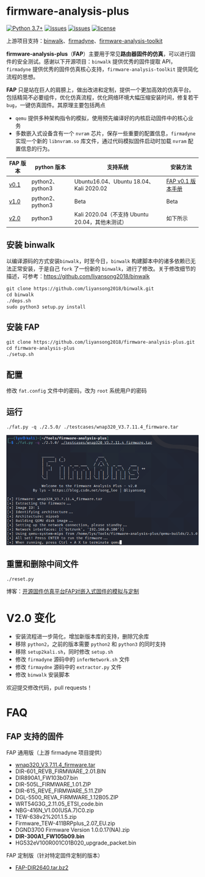 # firmware-analysis-plus

[![Python 3.7+](https://img.shields.io/badge/python-3.7+-3776AB?logo=Python&logoColor=FFFFFF&style=flat)](https://www.python.org/)
[![issues](https://img.shields.io/github/issues/liyansong2018/firmware-analysis-plus)](https://github.com/liyansong2018/firmware-analysis-plus/issues)
[![issues](https://img.shields.io/github/issues-closed/liyansong2018/firmware-analysis-plus)](https://github.com/liyansong2018/firmware-analysis-plus/issues?q=is%3Aissue+is%3Aclosed)
[![license](https://img.shields.io/github/license/liyansong2018/firmware-analysis-plus)](https://github.com/liyansong2018/firmware-analysis-plus/blob/master/LICENSE)

上游项目支持：[binwalk](https://github.com/ReFirmLabs/binwalk)、[firmadyne](https://github.com/firmadyne/firmadyne)、[firmware-analysis-toolkit](https://github.com/attify/firmware-analysis-toolkit)

**firmware-analysis-plus**（**FAP**）主要用于常见**路由器固件的仿真**，可以进行固件的安全测试。感谢以下开源项目：`binwalk` 提供优秀的固件提取 API，`firmadyne` 提供优秀的固件仿真核心支持，`firmware-analysis-toolkit` 提供简化流程的思想。

**FAP** 只是站在巨人的肩膀上，做出改进和定制，提供一个更加高效的仿真平台。包括精简不必要组件，优化仿真流程，优化网络环境大幅压缩安装时间，修复若干 `bug`，一键仿真固件。其原理主要包括两点
- `qemu` 提供多种架构指令的模拟，使用预先编译好的内核启动固件中的核心业务
- 多数嵌入式设备含有一个 `nvram` 芯片，保存一些重要的配置信息，`firmadyne` 实现一个新的 `libnvram.so` 库文件，通过代码模拟固件启动时加载 `nvram` 配置信息的行为。


| FAP 版本                                                     | python 版本      | 支持系统                                        | 安装方法                                                     |
| ------------------------------------------------------------ | ---------------- | ----------------------------------------------- | ------------------------------------------------------------ |
| [v0.1](https://github.com/liyansong2018/firmware-analysis-plus/releases/tag/0.1) | python2、python3 | Ubuntu16.04、Ubuntu 18.04、Kali 2020.02         | [FAP v0.1 版本手册](https://github.com/liyansong2018/firmware-analysis-plus/wiki/FAP-v0.1-%E7%89%88%E6%9C%AC%E6%89%8B%E5%86%8C) |
| [v1.0](https://github.com/liyansong2018/firmware-analysis-plus/releases/tag/1.0) | python2、python3 | Beta                                            | Beta                                                         |
| [v2.0](https://github.com/liyansong2018/firmware-analysis-plus/releases/tag/2.0) | python3          | Kali 2020.04（不支持 Ubuntu 20.04，其他未测试） | 如下所示                                                     |



## 安装 binwalk

以编译源码的方式安装`binwalk`，时至今日，`binwalk` 构建脚本中的诸多依赖已无法正常安装，于是自己 `fork` 了一份新的 `binwalk`，进行了修改。关于修改细节的描述，可参考：https://github.com/liyansong2018/binwalk

```
git clone https://github.com/liyansong2018/binwalk.git
cd binwalk
./deps.sh
sudo python3 setup.py install
```

## 安装 FAP

```shell
git clone https://github.com/liyansong2018/firmware-analysis-plus.git
cd firmware-analysis-plus
./setup.sh
```

## 配置

修改 `fat.config` 文件中的密码，改为 `root` 系统用户的密码

## 运行

```
./fat.py -q ./2.5.0/ ./testcases/wnap320_V3.7.11.4_firmware.tar
```

![run](images/run.png)

## 重置和删除中间文件

```shell
./reset.py
```

博客：[开源固件仿真平台FAP对嵌入式固件的模拟与定制](https://www.freebuf.com/sectool/264053.html)

# V2.0 变化

- 安装流程进一步简化，增加新版本库的支持，删除冗余库
- 移除 `python2`，之前的版本需要 `python2` 和 `python3` 的同时支持
- 移除 `setup2kali.sh`，同时修改 `setup.sh`
- 修改 `firmadyne` 源码中的 `inferNetwork.sh` 文件
- 修改 `firmaydne` 源码中的 `extractor.py` 文件
- 修改 `binwalk` 安装脚本

欢迎提交修改代码，pull requests！

# FAQ

## FAP 支持的固件

FAP 通用版（上游 firmadyne 项目提供）

- [wnap320_V3.7.11.4_firmware.tar](https://github.com/liyansong2018/firmware-analysis-plus/tree/master/testcases)
- DIR-601_REVB_FIRMWARE_2.01.BIN
- DIR890A1_FW103b07.bin
- DIR-505L_FIRMWARE_1.01.ZIP
- DIR-615_REVE_FIRMWARE_5.11.ZIP
- DGL-5500_REVA_FIRMWARE_1.12B05.ZIP
- WRT54G3G_2.11.05_ETSI_code.bin
- NBG-416N_V1.00(USA.7)C0.zip
- TEW-638v2%201.1.5.zip
- Firmware_TEW-411BRPplus_2.07_EU.zip
- DGND3700 Firmware Version 1.0.0.17(NA).zip
- **DIR-300A1_FW105b09.bin**
- HG532eV100R001C01B020_upgrade_packet.bin

FAP 定制版（针对特定固件定制的版本）

- [FAP-DIR2640.tar.bz2](https://github.com/liyansong2018/firmware-analysis-plus/releases)
